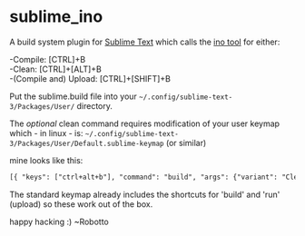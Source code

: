 sublime_ino
===========

A build system plugin for [Sublime Text](http://www.sublimetext.com/) which calls the [ino tool](http://inotool.org/) for either:

-Compile: [CTRL]+B   
-Clean: [CTRL]+[ALT]+B   
-(Compile and) Upload: [CTRL]+[SHIFT]+B   

Put the sublime.build file into your `~/.config/sublime-text-3/Packages/User/` directory.

The _optional_ clean command requires modification of your user keymap which - in linux - is: `~/.config/sublime-text-3/Packages/User/Default.sublime-keymap` (or similar)

mine looks like this:
```xml
[{ "keys": ["ctrl+alt+b"], "command": "build", "args": {"variant": "Clean"} }]
```

The standard keymap already includes the shortcuts for 'build' and 'run' (upload) so these work out of the box.

happy hacking :)
~Robotto
